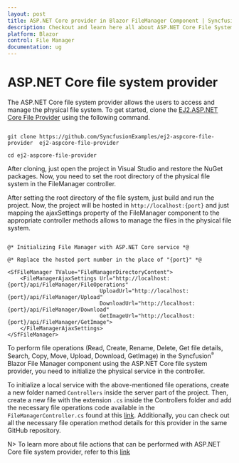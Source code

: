 ```yaml
---
layout: post
title: ASP.NET Core provider in Blazor FileManager Component | Syncfusion
description: Checkout and learn here all about ASP.NET Core File System Provider in Syncfusion Blazor FileManager component and more.
platform: Blazor
control: File Manager
documentation: ug
---
```


# ASP.NET Core file system provider

The ASP.NET Core file system provider allows the users to access and manage the physical file system. To get started, clone the [EJ2.ASP.NET Core File Provider](https://github.com/SyncfusionExamples/ej2-aspcore-file-provider) using the following command.

```

git clone https://github.com/SyncfusionExamples/ej2-aspcore-file-provider  ej2-aspcore-file-provider

cd ej2-aspcore-file-provider

```

After cloning, just open the project in Visual Studio and restore the NuGet packages. Now, you need to set the root directory of the physical file system in the FileManager controller.

After setting the root directory of the file system, just build and run the project. Now, the project will be hosted in `http://localhost:{port}` and just mapping the ajaxSettings property of the FileManager component to the appropriate controller methods allows to manage the files in the physical file system.

```cshtml

@* Initializing File Manager with ASP.NET Core service *@

@* Replace the hosted port number in the place of "{port}" *@

<SfFileManager TValue="FileManagerDirectoryContent">
    <FileManagerAjaxSettings Url="http://localhost:{port}/api/FileManager/FileOperations"
                             UploadUrl="http://localhost:{port}/api/FileManager/Upload"
                             DownloadUrl="http://localhost:{port}/api/FileManager/Download"
                             GetImageUrl="http://localhost:{port}/api/FileManager/GetImage">
    </FileManagerAjaxSettings>
</SfFileManager>

```

To perform file operations (Read, Create, Rename, Delete, Get file details, Search, Copy, Move, Upload, Download, GetImage) in the Syncfusion<sup style="font-size:70%">&reg;</sup> Blazor File Manager component using the ASP.NET Core file system provider, you need to initialize the physical service in the controller.

To initialize a local service with the above-mentioned file operations, create a new folder named `Controllers` inside the server part of the project. Then, create a new file with the extension `.cs` inside the Controllers folder and add the necessary file operations code available in the `FileManagerController.cs` found at this [link](https://github.com/SyncfusionExamples/ej2-aspcore-file-provider/blob/master/Controllers/FileManagerController.cs). Additionally, you can check out all the necessary file operation method details for this provider in the same GitHub repository.

N> To learn more about file actions that can be performed with ASP.NET Core file system provider, refer to this [link](https://github.com/SyncfusionExamples/ej2-aspcore-file-provider#key-features)